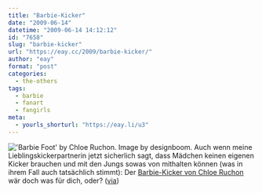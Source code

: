 ```yaml
---
title: "Barbie-Kicker"
date: "2009-06-14"
datetime: "2009-06-14 14:12:12"
id: "7658"
slug: "barbie-kicker"
url: "https://eay.cc/2009/barbie-kicker/"
author: "eay"
format: "post"
categories:
  - the-others
tags:
  - barbie
  - fanart
  - fangirls
meta:
  - yourls_shorturl: "https://eay.li/u3"
---
```


![](https://eay.cc/uploads/2009/barbiekicker.jpg "'Barbie Foot' by Chloe Ruchon. Image by designboom.") Auch wenn meine Lieblingskickerpartnerin jetzt sicherlich sagt, dass Mädchen keinen eigenen Kicker brauchen und mit den Jungs sowas von mithalten können (was in ihrem Fall auch tatsächlich stimmt): Der [Barbie-Kicker von Chloe Ruchon](http://www.designboom.com/weblog/cat/8/view/6671/chloe-ruchon-barbie-foot-at-dmy-berlin-design-festival-09.html) wär doch was für dich, oder? ([via](http://www.nerdcore.de/wp/2009/06/11/barbie-tischkicker/))
